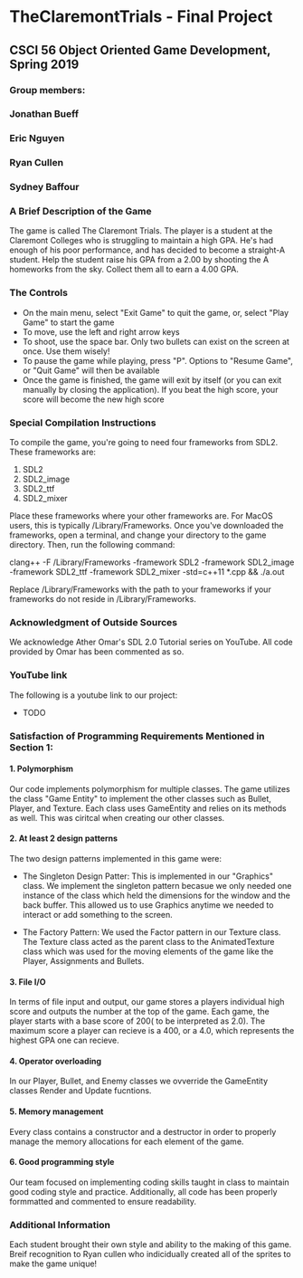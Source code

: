# TheClaremontTrials - Final Project

## CSCI 56 Object Oriented Game Development, Spring 2019

### Group members:
###     Jonathan Bueff
###     Eric Nguyen
###     Ryan Cullen
###     Sydney Baffour



### A Brief Description of the Game
The game is called The Claremont Trials. The player is a student at the Claremont Colleges who is struggling to maintain a high GPA. He's had enough of his poor performance, and has decided to become a straight-A student. Help the student raise his GPA from a 2.00 by shooting the A homeworks from the sky. Collect them all to earn a 4.00 GPA.

### The Controls
- On the main menu, select "Exit Game" to quit the game, or, select "Play Game" to start the game 
- To move, use the left and right arrow keys
- To shoot, use the space bar. Only two bullets can exist on the screen at once. Use them wisely!
- To pause the game while playing, press "P". Options to "Resume Game", or "Quit Game" will then be available
- Once the game is finished, the game will exit by itself (or you can exit manually by closing the application). If you beat the high score, your score will become the new high score 

### Special Compilation Instructions
To compile the game, you're going to need four frameworks from SDL2. These frameworks are:
1. SDL2
2. SDL2_image
3. SDL2_ttf
4. SDL2_mixer

Place these frameworks where your other frameworks are. For MacOS users, this is typically /Library/Frameworks. Once you've downloaded the frameworks, open a terminal, and change your directory to the game directory. Then, run the following command:

clang++ -F /Library/Frameworks -framework SDL2 -framework SDL2_image -framework SDL2_ttf -framework SDL2_mixer -std=c++11 *.cpp && ./a.out

Replace /Library/Frameworks with the path to your frameworks if your frameworks do not reside in /Library/Frameworks.

### Acknowledgment of Outside Sources
We acknowledge Ather Omar's SDL 2.0 Tutorial series on YouTube. All code provided by Omar has been commented as so. 

### YouTube link
The following is a youtube link to our project:

- TODO

### Satisfaction of Programming Requirements Mentioned in Section 1:

#### 1. Polymorphism
Our code implements polymorphism for multiple classes. The game utilizes the class "Game Entity" to implement the other classes such as Bullet, Player, and Texture. Each class uses GameEntity and relies on its methods as well. This was ciritcal when creating our other classes.
#### 2. At least 2 design patterns
The two design patterns implemented in this game were:
- The Singleton Design Patter: This is implemented in our "Graphics" class. We implement the singleton pattern becasue we only needed one instance of the class which held the dimensions for the window and the back buffer. This allowed us to use Graphics anytime we needed to interact or add something to the screen. 

- The Factory Pattern: We used the Factor pattern in our Texture class. The Texture class acted as the parent class to the AnimatedTexture class which was used for the moving elements of the game like the Player, Assignments and Bullets.
#### 3. File I/O
In terms of file input and output, our game stores a players individual high score and outputs the number at the top of the game. Each game, the player starts with a base score of 200( to be interpreted as 2.0). The maximum score a player can recieve is a 400, or a 4.0, which represents the highest GPA one can recieve. 
#### 4. Operator overloading
In our Player, Bullet, and Enemy classes we ovverride the GameEntity classes Render and Update fucntions. 

#### 5. Memory management 
Every class contains a constructor and a destructor in order to properly manage the memory allocations for each element of the game. 
#### 6. Good programming style
Our team focused on implementing coding skills taught in class to maintain good coding style and practice. Additionally, all code has been properly formmatted and commented to ensure readability. 
### Additional Information 
Each student brought their own style and ability to the making of this game. Breif recognition to Ryan cullen who indicidually created all of the sprites to make the game unique! 

